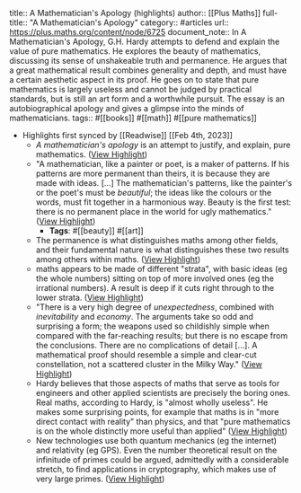 title:: A Mathematician's Apology (highlights)
author:: [[Plus Maths]]
full-title:: "A Mathematician's Apology"
category:: #articles
url:: https://plus.maths.org/content/node/6725
document_note:: In A Mathematician's Apology, G.H. Hardy attempts to defend and explain the value of pure mathematics. He explores the beauty of mathematics, discussing its sense of unshakeable truth and permanence. He argues that a great mathematical result combines generality and depth, and must have a certain aesthetic aspect in its proof. He goes on to state that pure mathematics is largely useless and cannot be judged by practical standards, but is still an art form and a worthwhile pursuit. The essay is an autobiographical apology and gives a glimpse into the minds of mathematicians.
tags:: #[[books]] #[[math]] #[[pure mathematics]]

- Highlights first synced by [[Readwise]] [[Feb 4th, 2023]]
	- *A mathematician's apology* is an attempt to justify, and explain, pure mathematics. ([View Highlight](https://read.readwise.io/read/01grdvqv9xc73bvej6wyn583ks))
	- "A mathematician, like a painter or poet, is a maker of patterns. If his patterns are more permanent than theirs, it is because they are made with ideas. [...] The mathematician's patterns, like the painter's or the poet's must be *beautiful*; the ideas like the colours or the words, must fit together in a harmonious way. Beauty is the first test: there is no permanent place in the world for ugly mathematics." ([View Highlight](https://read.readwise.io/read/01grdvrkgvbmcapr5vt1xmwjyc))
		- **Tags**: #[[beauty]] #[[art]]
	- The permanence is what distinguishes maths among other fields, and their fundamental nature is what distinguishes these two results among others within maths. ([View Highlight](https://read.readwise.io/read/01grdvt352df1xbrn7z2chmw77))
	- maths appears to be made of different "strata", with basic ideas (eg the whole numbers) sitting on top of more involved ones (eg the irrational numbers). A result is deep if it cuts right through to the lower strata. ([View Highlight](https://read.readwise.io/read/01grdvvy539jsqbsvqd1sfjvqh))
	- "There is a very high degree of *unexpectedness*, combined with *inevitability* and *economy*. The arguments take so odd and surprising a form; the weapons used so childishly simple when compared with the far-reaching results; but there is no escape from the conclusions. There are no complications of detail [...]. A mathematical proof should resemble a simple and clear-cut constellation, not a scattered cluster in the Milky Way." ([View Highlight](https://read.readwise.io/read/01grdvwwv32t6f5mwzapf14jf4))
	- Hardy believes that those aspects of maths that serve as tools for engineers and other applied scientists are precisely the boring ones. Real maths, according to Hardy, is "almost wholly useless". He makes some surprising points, for example that maths is in "more direct contact with reality" than physics, and that "pure mathematics is on the whole distinctly more useful than applied" ([View Highlight](https://read.readwise.io/read/01grdvxhc43gm235ydspgxyz17))
	- New technologies use both quantum mechanics (eg the internet) and relativity (eg GPS). Even the number theoretical result on the infinitude of primes could be argued, admittedly with a considerable stretch, to find applications in cryptography, which makes use of very large primes. ([View Highlight](https://read.readwise.io/read/01grdvye3k370abddrje9y26j2))